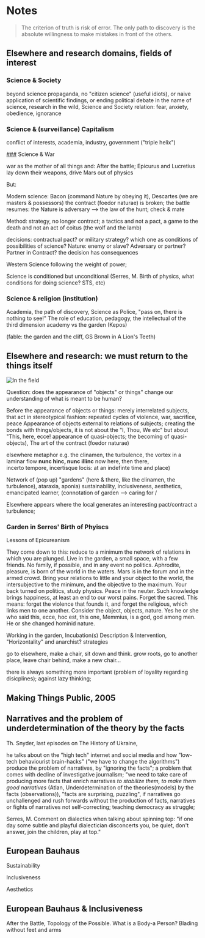# Notes


>The criterion of truth is risk of error. The only path to discovery is the absolute willingness to make mistakes in front of the others.

## Elsewhere and research domains, fields of interest

### Science & Society

beyond science propaganda, no "citizen science" (useful idiots), or naive application of scientific findings, or ending political debate in the name of science, research in the wild, 
Science and Society relation: fear, anxiety, obedience, ignorance

### Science & (surveillance) Capitalism

conflict of interests, academia, industry, government ("triple helix")


[###](###) Science & War

war as the mother of all things and: After the battle; Epicurus and Lucretius lay down their weapons, drive Mars out of physics

But:

Modern science: Bacon (command Nature by obeying it), Descartes (we are masters & possessors) the contract (foedor naturae) is broken; the battle resumes: the Nature is adversary –> the law of the hunt; check & mate

Method: strategy, no longer contract; a tactics and not a pact, a game to the death and not an act of coitus (the wolf and the lamb)

decisions: contractual pact? or military strategy? which one as conditions of possibilities of science? Nature: enemy or slave? Adversary or partner? Partner in Contract? the decision has consequences

Western Science following the weight of power;


Science is conditioned but unconditional (Serres, M. Birth of physics, what conditions for doing science? STS, etc)

### Science & religion (institution)

Academia, the path of discovery, Science as Police, "pass on, there is nothing to see!"
The role of education, pedagogy, the intellectual of the third dimension
academy vs the garden (Kepos)

(fable: the garden and the cliff, GS Brown in A Lion's Teeth)


## Elsewhere and research: we must return to the things itself

![In the field](https://uboot.duckdns.org/index.php/s/3xYpc3QtNaziyLd/download)

Question: does the appearance of "objects" or things" change our understanding of what is meant to be human?

Before the appearance of objects or things: merely interrelated subjects, that act in stereotypical fashion: repeated cycles of violence, war, sacrifice, peace
Appearance of objects external to relations of subjects; creating the bonds with things/objects, it is not about the "I, Thou, We etc" but about "This, here, ecce!
appearance of quasi-objects; the becoming of quasi-objects), The art of the contract (foedor naturae)

elsewhere metaphor e.g. the clinamen, the turbulence, the vortex in a laminar flow
**nunc hinc, nunc illinc** now here, then there,  
incerto tempore, incertisque locis: at an indefinte time and place)

Network of (pop up) "gardens" (here & there,  like the clinamen, the turbulence), ataraxia, aponia) sustainability, inclusiveness, aesthetics, emancipated learner, (connotation of garden –> caring for / 

Elsewhere appears where the local generates an interesting pact/contract a turbulence;

### Garden in Serres' Birth of Phyiscs

Lessons of Epicureanism 

They come down to this: reduce to a minimum the network of relations in which you are plunged. Live in the garden, a small space, with a few friends. No family, if possible, and in any event no politics. Aphrodite, pleasure, is born of the world in the waters. Mars is in the forum and in the armed crowd. Bring your relations to little and your object to the world, the intersubjective to the minimum, and the objective to the maximum. Your back turned on politics, study physics. Peace in the neuter. Such knowledge brings happiness, at least an end to our worst pains. Forget the sacred. This means: forget the violence that founds it, and forget the religious, which links men to one another. Consider the object, objects, nature. Yes he or she who said this, ecce, hoc est, this one, Memmius, is a god, god among men. He or she changed hominid nature.



Working in the garden, Incubation(s) Description & Intervention, "Horizontality" and anarchist? strategies

go to elsewhere, make a chair, sit down and think. grow roots, go to another place, leave chair behind, make a new chair...

there is always something more important (problem of loyality regarding disicplines); against lazy thinking;

## Making Things Public, 2005

## Narratives and the problem of underdetermination of the theory by the facts

Th. Snyder, last episodes on The History of Ukraine, 

he talks about on the "high tech" internet and social media and how "low-tech behaviourist brain-hacks" ("we have to change the algorithms") produce the problem of narratives, by "ignoring the facts"; a problem that comes with decline of investigative journalism; "we need to take care of producing more facts that enrich narratives *to stabilize them, to make them good narratives* (Atlan, Underdetermination of the theories(models) by the facts (observations)), "facts are surprising, puzzling", if narratives go unchallenged and rush forwards without the production of facts, narratives or fights of narratives not self-correcting; teaching democracy as struggle;

Serres, M. Comment on dialectics when talking about spinning top: "if one day some subtle and playful dialectician disconcerts you, be quiet, don't answer, join the children, play at top."

## European Bauhaus

Sustainability

Inclusiveness

Aesthetics

## European Bauhaus & Inclusiveness

After the Battle, Topology of the Possible. What is a Body-a Person? Blading without feet and arms
